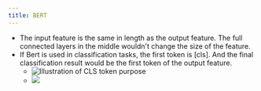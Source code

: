 ```yaml
---
title: BERT
---
```

- The input feature is the same in length as the output feature. The full connected layers in the middle wouldn't change the size of the feature.
- If Bert is used in classification tasks, the first token is [cls]. And the final classification result would be the first token of the output feature.
	 - ![Illustration of CLS token purpose](https://drive.google.com/uc?export=view&id=1ck4mvGkznVJfW3hv6GUqcdGepVTOx7HE)
	 - ![](https://drive.google.com/uc?export=view&id=1cb5xeqLu_5vPOgs3eRnail2Y00Fl2pCo)
